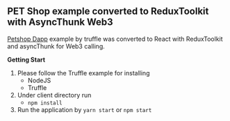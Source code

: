 ## PET Shop example converted to ReduxToolkit with AsyncThunk Web3
[Petshop Dapp](https://www.trufflesuite.com/tutorials/pet-shop) example by truffle was converted to React with ReduxToolkit and asyncThunk for Web3 calling.

**Getting Start**

 1. Please follow the Truffle example for installing 
	 - NodeJS
	 - Truffle
2. Under client directory run
	- `npm install`
3. Run the application by `yarn start` or `npm start`
